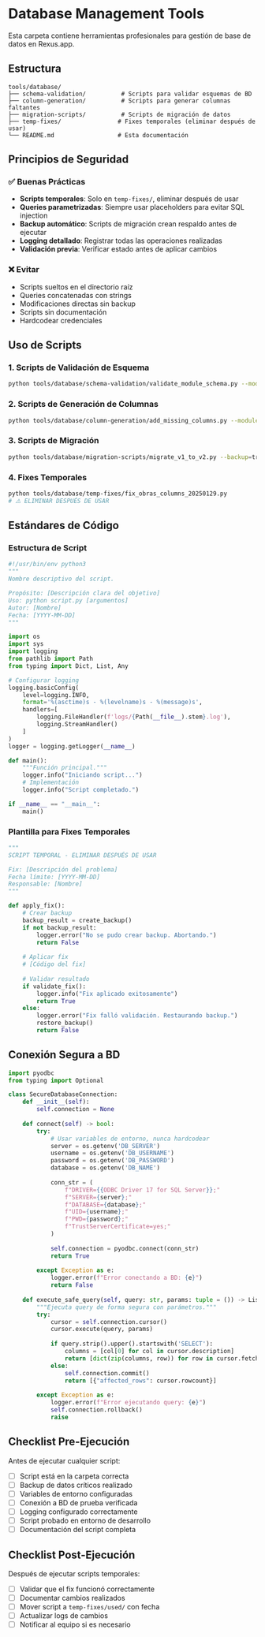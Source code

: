 # Database Management Tools

Esta carpeta contiene herramientas profesionales para gestión de base de datos en Rexus.app.

## Estructura

```
tools/database/
├── schema-validation/          # Scripts para validar esquemas de BD
├── column-generation/          # Scripts para generar columnas faltantes  
├── migration-scripts/          # Scripts de migración de datos
├── temp-fixes/                # Fixes temporales (eliminar después de usar)
└── README.md                  # Esta documentación
```

## Principios de Seguridad

### ✅ Buenas Prácticas
- **Scripts temporales**: Solo en `temp-fixes/`, eliminar después de usar
- **Queries parametrizadas**: Siempre usar placeholders para evitar SQL injection
- **Backup automático**: Scripts de migración crean respaldo antes de ejecutar
- **Logging detallado**: Registrar todas las operaciones realizadas
- **Validación previa**: Verificar estado antes de aplicar cambios

### ❌ Evitar
- Scripts sueltos en el directorio raíz
- Queries concatenadas con strings
- Modificaciones directas sin backup
- Scripts sin documentación
- Hardcodear credenciales

## Uso de Scripts

### 1. Scripts de Validación de Esquema
```bash
python tools/database/schema-validation/validate_module_schema.py --module=obras
```

### 2. Scripts de Generación de Columnas
```bash
python tools/database/column-generation/add_missing_columns.py --module=inventario
```

### 3. Scripts de Migración
```bash
python tools/database/migration-scripts/migrate_v1_to_v2.py --backup=true
```

### 4. Fixes Temporales
```bash
python tools/database/temp-fixes/fix_obras_columns_20250129.py
# ⚠️ ELIMINAR DESPUÉS DE USAR
```

## Estándares de Código

### Estructura de Script
```python
#!/usr/bin/env python3
"""
Nombre descriptivo del script.

Propósito: [Descripción clara del objetivo]
Uso: python script.py [argumentos]
Autor: [Nombre]
Fecha: [YYYY-MM-DD]
"""

import os
import sys
import logging
from pathlib import Path
from typing import Dict, List, Any

# Configurar logging
logging.basicConfig(
    level=logging.INFO,
    format='%(asctime)s - %(levelname)s - %(message)s',
    handlers=[
        logging.FileHandler(f'logs/{Path(__file__).stem}.log'),
        logging.StreamHandler()
    ]
)
logger = logging.getLogger(__name__)

def main():
    """Función principal."""
    logger.info("Iniciando script...")
    # Implementación
    logger.info("Script completado.")

if __name__ == "__main__":
    main()
```

### Plantilla para Fixes Temporales
```python
"""
SCRIPT TEMPORAL - ELIMINAR DESPUÉS DE USAR

Fix: [Descripción del problema]
Fecha límite: [YYYY-MM-DD]
Responsable: [Nombre]
"""

def apply_fix():
    # Crear backup
    backup_result = create_backup()
    if not backup_result:
        logger.error("No se pudo crear backup. Abortando.")
        return False
    
    # Aplicar fix
    # [Código del fix]
    
    # Validar resultado
    if validate_fix():
        logger.info("Fix aplicado exitosamente")
        return True
    else:
        logger.error("Fix falló validación. Restaurando backup.")
        restore_backup()
        return False
```

## Conexión Segura a BD

```python
import pyodbc
from typing import Optional

class SecureDatabaseConnection:
    def __init__(self):
        self.connection = None
        
    def connect(self) -> bool:
        try:
            # Usar variables de entorno, nunca hardcodear
            server = os.getenv('DB_SERVER')
            username = os.getenv('DB_USERNAME') 
            password = os.getenv('DB_PASSWORD')
            database = os.getenv('DB_NAME')
            
            conn_str = (
                f"DRIVER={{ODBC Driver 17 for SQL Server}};"
                f"SERVER={server};"
                f"DATABASE={database};"
                f"UID={username};"
                f"PWD={password};"
                f"TrustServerCertificate=yes;"
            )
            
            self.connection = pyodbc.connect(conn_str)
            return True
            
        except Exception as e:
            logger.error(f"Error conectando a BD: {e}")
            return False
    
    def execute_safe_query(self, query: str, params: tuple = ()) -> List[Dict]:
        """Ejecuta query de forma segura con parámetros."""
        try:
            cursor = self.connection.cursor()
            cursor.execute(query, params)
            
            if query.strip().upper().startswith('SELECT'):
                columns = [col[0] for col in cursor.description]
                return [dict(zip(columns, row)) for row in cursor.fetchall()]
            else:
                self.connection.commit()
                return [{"affected_rows": cursor.rowcount}]
                
        except Exception as e:
            logger.error(f"Error ejecutando query: {e}")
            self.connection.rollback()
            raise
```

## Checklist Pre-Ejecución

Antes de ejecutar cualquier script:

- [ ] Script está en la carpeta correcta
- [ ] Backup de datos críticos realizado
- [ ] Variables de entorno configuradas
- [ ] Conexión a BD de prueba verificada
- [ ] Logging configurado correctamente
- [ ] Script probado en entorno de desarrollo
- [ ] Documentación del script completa

## Checklist Post-Ejecución

Después de ejecutar scripts temporales:

- [ ] Validar que el fix funcionó correctamente
- [ ] Documentar cambios realizados
- [ ] Mover script a `temp-fixes/used/` con fecha
- [ ] Actualizar logs de cambios
- [ ] Notificar al equipo si es necesario